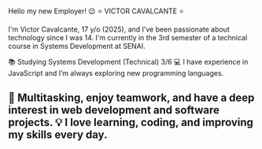 Hello my new Employer! 😉
⭐ VICTOR CAVALCANTE ⭐

I'm Victor Cavalcante, 17 y/o (2025), and I’ve been passionate about technology since I was 14. I'm currently in the 3rd semester of a technical course in Systems Development at SENAI.

📚 Studying Systems Development (Technical) 3/6
💻 I have experience in JavaScript and I’m always exploring new programming languages.

🤹 Multitasking, enjoy teamwork, and have a deep interest in web development and software projects.
💡 I love learning, coding, and improving my skills every day.
-----------------------------------------------------------------------------------------------------------------------------------------------------------------------------------------------------------------------
